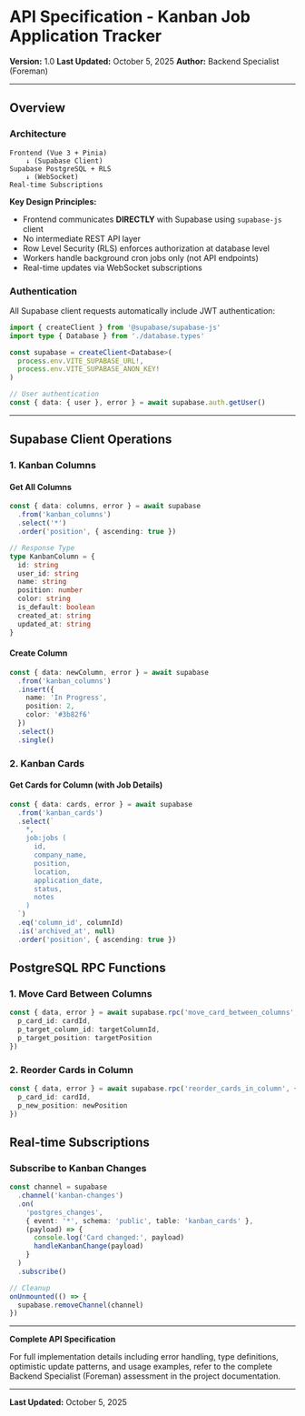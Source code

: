 # API Specification - Kanban Job Application Tracker

**Version:** 1.0
**Last Updated:** October 5, 2025
**Author:** Backend Specialist (Foreman)

---

## Overview

### Architecture

```
Frontend (Vue 3 + Pinia)
    ↓ (Supabase Client)
Supabase PostgreSQL + RLS
    ↓ (WebSocket)
Real-time Subscriptions
```

**Key Design Principles:**
- Frontend communicates **DIRECTLY** with Supabase using `supabase-js` client
- No intermediate REST API layer
- Row Level Security (RLS) enforces authorization at database level
- Workers handle background cron jobs only (not API endpoints)
- Real-time updates via WebSocket subscriptions

### Authentication

All Supabase client requests automatically include JWT authentication:

```typescript
import { createClient } from '@supabase/supabase-js'
import type { Database } from './database.types'

const supabase = createClient<Database>(
  process.env.VITE_SUPABASE_URL!,
  process.env.VITE_SUPABASE_ANON_KEY!
)

// User authentication
const { data: { user }, error } = await supabase.auth.getUser()
```

---

## Supabase Client Operations

### 1. Kanban Columns

#### Get All Columns

```typescript
const { data: columns, error } = await supabase
  .from('kanban_columns')
  .select('*')
  .order('position', { ascending: true })

// Response Type
type KanbanColumn = {
  id: string
  user_id: string
  name: string
  position: number
  color: string
  is_default: boolean
  created_at: string
  updated_at: string
}
```

#### Create Column

```typescript
const { data: newColumn, error } = await supabase
  .from('kanban_columns')
  .insert({
    name: 'In Progress',
    position: 2,
    color: '#3b82f6'
  })
  .select()
  .single()
```

### 2. Kanban Cards

#### Get Cards for Column (with Job Details)

```typescript
const { data: cards, error } = await supabase
  .from('kanban_cards')
  .select(`
    *,
    job:jobs (
      id,
      company_name,
      position,
      location,
      application_date,
      status,
      notes
    )
  `)
  .eq('column_id', columnId)
  .is('archived_at', null)
  .order('position', { ascending: true })
```

## PostgreSQL RPC Functions

### 1. Move Card Between Columns

```typescript
const { data, error } = await supabase.rpc('move_card_between_columns', {
  p_card_id: cardId,
  p_target_column_id: targetColumnId,
  p_target_position: targetPosition
})
```

### 2. Reorder Cards in Column

```typescript
const { data, error } = await supabase.rpc('reorder_cards_in_column', {
  p_card_id: cardId,
  p_new_position: newPosition
})
```

## Real-time Subscriptions

### Subscribe to Kanban Changes

```typescript
const channel = supabase
  .channel('kanban-changes')
  .on(
    'postgres_changes',
    { event: '*', schema: 'public', table: 'kanban_cards' },
    (payload) => {
      console.log('Card changed:', payload)
      handleKanbanChange(payload)
    }
  )
  .subscribe()

// Cleanup
onUnmounted(() => {
  supabase.removeChannel(channel)
})
```

---

**Complete API Specification**

For full implementation details including error handling, type definitions, optimistic update patterns, and usage examples, refer to the complete Backend Specialist (Foreman) assessment in the project documentation.

---

**Last Updated:** October 5, 2025
